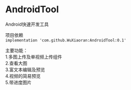 # AndroidTool
Android快速开发工具    

项目依赖  
`implementation 'com.github.WuXiaoran:AndroidTool:0.1'`   

主要功能：  
1.多图上传及单视频上传组件  
2.查看大图  
3.富文本编辑及预览  
4.视频的简易预览  
5.带进度图片
